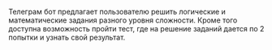 Телеграм бот предлагает пользователю решить логические и математические задания разного уровня сложности.
Кроме того доступна возможность пройти тест, где на решение заданий дается по 2 попытки и узнать свой результат.
